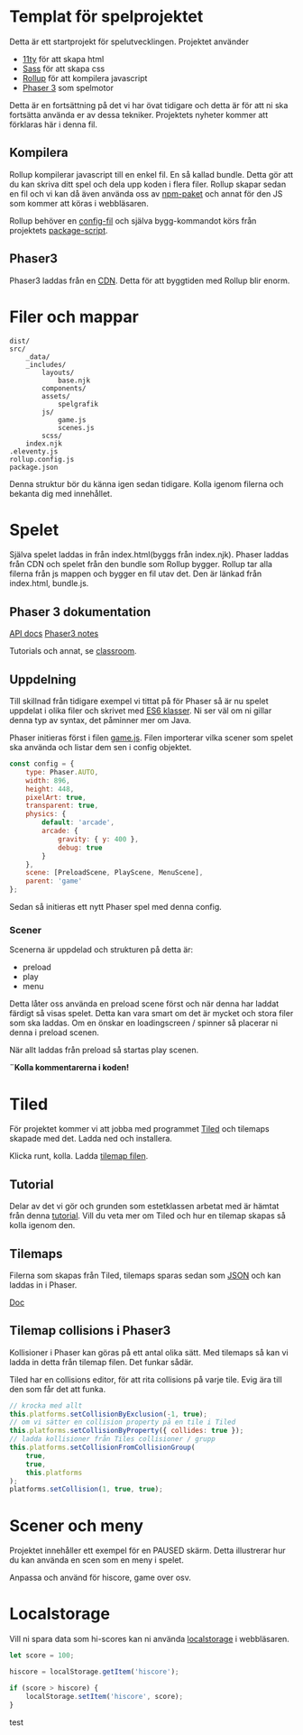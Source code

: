 # Templat för spelprojektet

Detta är ett startprojekt för spelutvecklingen.
Projektet använder 
* [11ty](https://www.11ty.dev/) för att skapa html
* [Sass](https://sass-lang.com/) för att skapa css
* [Rollup](https://rollupjs.org/) för att kompilera javascript
* [Phaser 3](https://phaser.io/) som spelmotor

Detta är en fortsättning på det vi har övat tidigare och detta är för att ni ska fortsätta använda er av dessa tekniker.
Projektets nyheter kommer att förklaras här i denna fil.

## Kompilera

Rollup kompilerar javascript till en enkel fil. En så kallad bundle.
Detta gör att du kan skriva ditt spel och dela upp koden i flera filer. Rollup skapar sedan en fil och vi kan då även använda oss av [npm-paket](https://www.npmjs.com/) och annat för den JS som kommer att köras i webbläsaren.

Rollup behöver en [config-fil](rollup.config.js) och själva bygg-kommandot körs från projektets [package-script](package.json).

## Phaser3

Phaser3 laddas från en [CDN](https://www.cloudflare.com/en-gb/learning/cdn/what-is-a-cdn/). Detta för att byggtiden med Rollup blir enorm.

# Filer och mappar

```
dist/
src/
    _data/
    _includes/
        layouts/
            base.njk
        components/
        assets/
            spelgrafik
        js/
            game.js
            scenes.js
        scss/
    index.njk
.eleventy.js
rollup.config.js
package.json
```

Denna struktur bör du känna igen sedan tidigare. Kolla igenom filerna och bekanta dig med innehållet.

# Spelet

Själva spelet laddas in från index.html(byggs från index.njk). Phaser laddas från CDN och spelet från den bundle som Rollup bygger. Rollup tar alla filerna från js mappen och bygger en fil utav det. Den är länkad från index.html, bundle.js.

## Phaser 3 dokumentation

[API docs](https://newdocs.phaser.io/docs/3.55.2)
[Phaser3 notes](https://rexrainbow.github.io/phaser3-rex-notes/docs/site/)

Tutorials och annat, se [classroom](https://classroom.google.com/u/0/).
## Uppdelning

Till skillnad från tidigare exempel vi tittat på för Phaser så är nu spelet uppdelat i olika filer och skrivet med [ES6 klasser](https://developer.mozilla.org/en-US/docs/Web/JavaScript/Reference/Classes?retiredLocale=sv-SE). 
Ni ser väl om ni gillar denna typ av syntax, det påminner mer om Java.

Phaser initieras först i filen [game.js](src/js/game.js). Filen importerar vilka scener som spelet ska använda och listar dem sen i config objektet.

```js
const config = {
    type: Phaser.AUTO,
    width: 896,
    height: 448,
    pixelArt: true,
    transparent: true,
    physics: {
        default: 'arcade',
        arcade: {
            gravity: { y: 400 },
            debug: true
        }
    },
    scene: [PreloadScene, PlayScene, MenuScene],
    parent: 'game'
};
```

Sedan så initieras ett nytt Phaser spel med denna config.

### Scener

Scenerna är uppdelad och strukturen på detta är:

* preload
* play
* menu

Detta låter oss använda en preload scene först och när denna har laddat färdigt så visas spelet. Detta kan vara smart om det är mycket och stora filer som ska laddas. Om en önskar en loadingscreen / spinner så placerar ni denna i preload scenen.

När allt laddas från preload så startas play scenen.

**¨Kolla kommentarerna i koden!**

# Tiled

För projektet kommer vi att jobba med programmet [Tiled](https://www.mapeditor.org/) och tilemaps skapade med det.
Ladda ned och installera.

Klicka runt, kolla. Ladda [tilemap filen](src/assets/tilemaps/level1.json).

## Tutorial

Delar av det vi gör och grunden som estetklassen arbetat med är hämtat från denna [tutorial](https://stackabuse.com/phaser-3-and-tiled-building-a-platformer/).
Vill du veta mer om Tiled och hur en tilemap skapas så kolla igenom den.

## Tilemaps

Filerna som skapas från Tiled, tilemaps sparas sedan som [JSON](https://www.json.org/json-en.html) och kan laddas in i Phaser.

[Doc](https://newdocs.phaser.io/docs/3.55.2/Phaser.Tilemaps)
## Tilemap collisions i Phaser3

Kollisioner i Phaser kan göras på ett antal olika sätt. Med tilemaps så kan vi ladda in detta från tilemap filen. Det funkar sådär.

Tiled har en collisions editor, för att rita collisions på varje tile. Evig ära till den som får det att funka.

```js
// krocka med allt
this.platforms.setCollisionByExclusion(-1, true);
// om vi sätter en collision property på en tile i Tiled
this.platforms.setCollisionByProperty({ collides: true });
// ladda kollisioner från Tiles collisioner / grupp
this.platforms.setCollisionFromCollisionGroup(
    true,
    true,
    this.platforms
);
platforms.setCollision(1, true, true);
```

# Scener och meny

Projektet innehåller ett exempel för en PAUSED skärm. Detta illustrerar hur du kan använda en scen som en meny i spelet.

Anpassa och använd för hiscore, game over osv.

# Localstorage

Vill ni spara data som hi-scores kan ni använda [localstorage](https://developer.mozilla.org/en-US/docs/Web/API/Window/localStorage) i webbläsaren.

```js
let score = 100;

hiscore = localStorage.getItem('hiscore');

if (score > hiscore) {
    localStorage.setItem('hiscore', score);
}
```
test